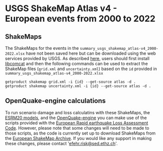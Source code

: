 # USGS ShakeMap Atlas v4 - European events from 2000 to 2022

## ShakeMaps

The ShakeMaps for the events in the `summary_usgs_shakemap_atlas-v4_2000-2022.xlsx` have not been saved here but can be downloaded using the web services provided by USGS. As described [here](http://usgs.github.io/shakemap/manual4_0/ug_products.html#subsec-comcat), users should first install [libcomcat](https://github.com/usgs/libcomcat) and then the following commands can be used to extract the ShakeMap files (`grid.xml` and `uncertainty.xml`) based on the `id` provided in `summary_usgs_shakemap_atlas-v4_2000-2022.xlsx`

```
getproduct shakemap grid.xml -i {id} --get-source atlas -d .
getproduct shakemap uncertainty.xml -i {id} --get-source atlas -d .

```

## OpenQuake-engine calculations

To run scenario damage and loss calculatins with these ShakeMaps, the [ESRM20 models](https://gitlab.seismo.ethz.ch/efehr/esrm20), and the [OpenQuake-engine](https://github.com/gem/oq-engine) you can make use of the scripts provided with the [European Rapid earthquake Loss Assessment Code](https://gitlab.seismo.ethz.ch/hcrowley/rapid_loss_eu). However, please note that some changes will need to be made to those scripts, as the code is currently set up to download ShakeMaps from the [European ShakeMap Archive](http://shakemapeu.ingv.it/archive.html). If you would like any support in making these changes, please contact 'efehr.risk@sed.ethz.ch'.


